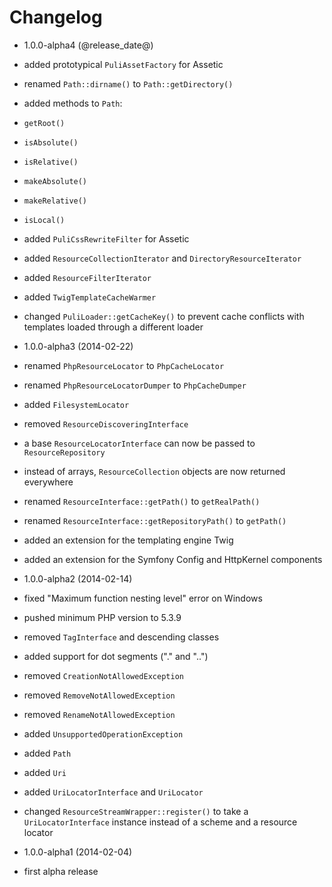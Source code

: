 Changelog
=========

* 1.0.0-alpha4 (@release_date@)

 * added prototypical `PuliAssetFactory` for Assetic
 * renamed `Path::dirname()` to `Path::getDirectory()`
 * added methods to `Path`:
  * `getRoot()`
  * `isAbsolute()`
  * `isRelative()`
  * `makeAbsolute()`
  * `makeRelative()`
  * `isLocal()`
 * added `PuliCssRewriteFilter` for Assetic
 * added `ResourceCollectionIterator` and `DirectoryResourceIterator`
 * added `ResourceFilterIterator`
 * added `TwigTemplateCacheWarmer`
 * changed `PuliLoader::getCacheKey()` to prevent cache conflicts with
   templates loaded through a different loader

* 1.0.0-alpha3 (2014-02-22)

 * renamed `PhpResourceLocator` to `PhpCacheLocator`
 * renamed `PhpResourceLocatorDumper` to `PhpCacheDumper`
 * added `FilesystemLocator`
 * removed `ResourceDiscoveringInterface`
 * a base `ResourceLocatorInterface` can now be passed to `ResourceRepository`
 * instead of arrays, `ResourceCollection` objects are now returned everywhere
 * renamed `ResourceInterface::getPath()` to `getRealPath()`
 * renamed `ResourceInterface::getRepositoryPath()` to `getPath()`
 * added an extension for the templating engine Twig
 * added an extension for the Symfony Config and HttpKernel components

* 1.0.0-alpha2 (2014-02-14)

 * fixed "Maximum function nesting level" error on Windows
 * pushed minimum PHP version to 5.3.9
 * removed `TagInterface` and descending classes
 * added support for dot segments ("." and "..")
 * removed `CreationNotAllowedException`
 * removed `RemoveNotAllowedException`
 * removed `RenameNotAllowedException`
 * added `UnsupportedOperationException`
 * added `Path`
 * added `Uri`
 * added `UriLocatorInterface` and `UriLocator`
 * changed `ResourceStreamWrapper::register()` to take a `UriLocatorInterface`
   instance instead of a scheme and a resource locator

* 1.0.0-alpha1 (2014-02-04)

 * first alpha release
